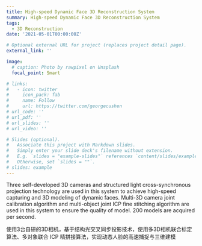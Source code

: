 ```yaml
---
title: High-speed Dynamic Face 3D Reconstruction System
summary: High-speed Dynamic Face 3D Reconstruction System
tags:
  - 3D Reconstruction
date: '2021-05-01T00:00:00Z'

# Optional external URL for project (replaces project detail page).
external_link: ''

image:
  # caption: Photo by rawpixel on Unsplash
  focal_point: Smart

# links:
#   - icon: twitter
#     icon_pack: fab
#     name: Follow
#     url: https://twitter.com/georgecushen
# url_code: ''
# url_pdf: ''
# url_slides: ''
# url_video: ''

# Slides (optional).
#   Associate this project with Markdown slides.
#   Simply enter your slide deck's filename without extension.
#   E.g. `slides = "example-slides"` references `content/slides/example-slides.md`.
#   Otherwise, set `slides = ""`.
# slides: example
---
```


Three self-developed 3D cameras and structured light cross-synchronous projection technology are used in this system to achieve high-speed capturing and 3D modeling of dynamic faces. Multi-3D camera joint calibration algorithm and multi-object joint ICP fine stitching algorithm are used in this system to ensure the quality of model. 200 models are acquired per second.

使用3台自研的3D相机，基于结构光交叉同步投影技术，使用多3D相机联合标定算法、多对象联合 ICP 精拼接算法，实现动态人脸的高速捕捉与三维建模